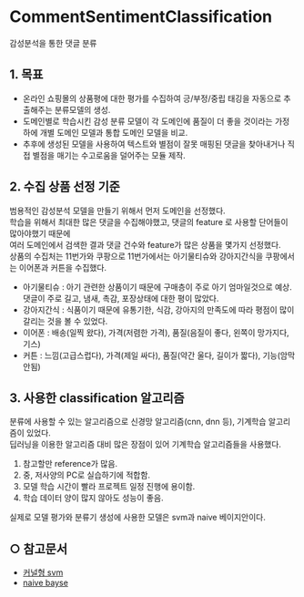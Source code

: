 # CommentSentimentClassification
감성분석을 통한 댓글 분류

## 1. 목표
+ 온라인 쇼핑몰의 상품평에 대한 평가를 수집하여 긍/부정/중립 태깅을 자동으로 추출해주는 분류모델의 생성.   
+ 도메인별로 학습시킨 감성 분류 모델이 각 도메인에 품질이 더 좋을 것이라는 가정하에 개별 도메인 모델과 통합 도메인 모델을 비교.   
+ 추후에 생성된 모델을 사용하여 텍스트와 별점이 잘못 매핑된 댓글을 찾아내거나 직접 별점을 매기는 수고로움을 덜어주는 모듈 제작.   

## 2. 수집 상품 선정 기준
범용적인 감성분석 모델을 만들기 위해서 먼저 도메인을 선정했다.   
학습을 위해서 최대한 많은 댓글을 수집해야했고, 댓글의 feature 로 사용할 단어들이 많아야했기 때문에   
여러 도메인에서 검색한 결과 댓글 건수와 feature가 많은 상품을 몇가지 선정했다.   
상품의 수집처는 11번가와 쿠팡으로 11번가에서는 아기물티슈와 강아지간식을 쿠팡에서는 이어폰과 커튼을 수집했다.   
+ 아기물티슈 : 아기 관련한 상품이기 때문에 구매층이 주로 아기 엄마일것으로 예상. 댓글이 주로 길고, 냄새, 촉감, 포장상태에 대한 평이 많았다.
+ 강아지간식 : 식품이기 때문에 유통기한, 식감, 강아지의 만족도에 따라 평점이 많이 갈리는 것을 볼 수 있었다.
+ 이어폰 : 배송(일찍 왔다), 가격(저렴한 가격), 품질(음질이 좋다, 왼쪽이 망가지다, 기스)
+ 커튼 : 느낌(고급스럽다), 가격(제일 싸다), 품질(약간 울다, 길이가 짧다), 기능(암막 안됨)

## 3. 사용한 classification 알고리즘
분류에 사용할 수 있는 알고리즘으로 신경망 알고리즘(cnn, dnn 등), 기계학습 알고리즘이 있었다.   
딥러닝을 이용한 알고리즘 대비 많은 장점이 있어 기계학습 알고리즘들을 사용했다.
1. 참고할만 reference가 많음.
2. 중, 저사양의 PC로 실습하기에 적합함.
3. 모델 학습 시간이 빨라 프로젝트 일정 진행에 용이함.
4. 학습 데이터 양이 많지 않아도 성능이 좋음.

실제로 모델 평가와 분류기 생성에 사용한 모델은 svm과 naive 베이지안이다.   

## ○ 참고문서
* [커널형 svm](https://datascienceschool.net/view-notebook/69278a5de79449019ad1f51a614ef87c/)
* [naive bayse](https://datascienceschool.net/view-notebook/c19b48e3c7b048668f2bb0a113bd25f7/)
